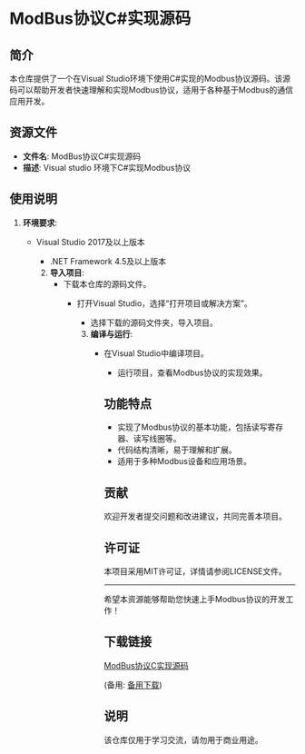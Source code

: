 # ModBus协议C#实现源码

## 简介
本仓库提供了一个在Visual Studio环境下使用C#实现的Modbus协议源码。该源码可以帮助开发者快速理解和实现Modbus协议，适用于各种基于Modbus的通信应用开发。

## 资源文件
- **文件名**: ModBus协议C#实现源码
- **描述**: Visual studio 环境下C#实现Modbus协议

## 使用说明
1. **环境要求**: 
   - Visual Studio 2017及以上版本
      - .NET Framework 4.5及以上版本

      2. **导入项目**:
         - 下载本仓库的源码文件。
            - 打开Visual Studio，选择“打开项目或解决方案”。
               - 选择下载的源码文件夹，导入项目。

               3. **编译与运行**:
                  - 在Visual Studio中编译项目。
                     - 运行项目，查看Modbus协议的实现效果。

                     ## 功能特点
                     - 实现了Modbus协议的基本功能，包括读写寄存器、读写线圈等。
                     - 代码结构清晰，易于理解和扩展。
                     - 适用于多种Modbus设备和应用场景。

                     ## 贡献
                     欢迎开发者提交问题和改进建议，共同完善本项目。

                     ## 许可证
                     本项目采用MIT许可证，详情请参阅LICENSE文件。

                     ---

                     希望本资源能够帮助您快速上手Modbus协议的开发工作！

                     ## 下载链接
                     [ModBus协议C实现源码](https://pan.quark.cn/s/af2583338e4d) 

                     (备用: [备用下载](https://pan.baidu.com/s/1UUXGk3u4txBUcwpKoO0D0g?pwd=1234))

                     ## 说明

                     该仓库仅用于学习交流，请勿用于商业用途。
